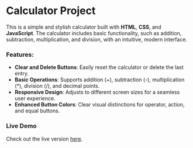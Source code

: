 
# Calculator Project

This is a simple and stylish calculator built with **HTML**, **CSS**, and **JavaScript**. The calculator includes basic functionality, such as addition, subtraction, multiplication, and division, with an intuitive, modern interface.

### Features:
- **Clear and Delete Buttons**: Easily reset the calculator or delete the last entry.
- **Basic Operations**: Supports addition (+), subtraction (-), multiplication (*), division (/), and decimal points.
- **Responsive Design**: Adjusts to different screen sizes for a seamless user experience.
- **Enhanced Button Colors**: Clear visual distinctions for operator, action, and equal buttons.

### Live Demo
Check out the live version [here](https://2016archana.github.io/Calculator/).


